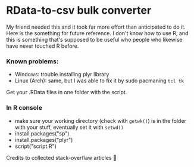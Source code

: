 # RData-to-csv bulk converter
My friend needed this and it took far more effort than anticipated to do it. Here is the something for future reference. I don't know how to use R, and this is something that's supposed to be useful who people who likewise have never touched R before.

### Known problems:
* Windows: trouble installing plyr library
* Linux (Arch): same, but I was able to fix it by sudo pacmaning `tcl tk`


Get your .RData files in one folder with the script.

### In R console
* make sure your working directory (check with `getwk()`) is in the folder with your stuff, eventually set it with `setwd()`
* install.packages("sp")
* install.packages("plyr")
* script("script.R")

Credits to collected stack-overflaw articles 🥺
